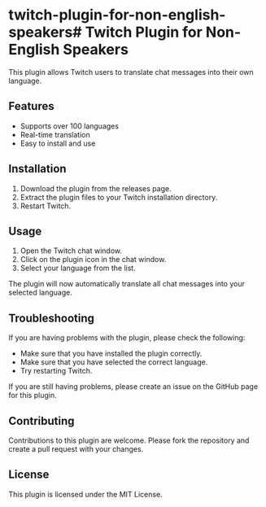 # twitch-plugin-for-non-english-speakers# Twitch Plugin for Non-English Speakers

This plugin allows Twitch users to translate chat messages into their own language.

## Features

* Supports over 100 languages
* Real-time translation
* Easy to install and use

## Installation

1. Download the plugin from the releases page.
2. Extract the plugin files to your Twitch installation directory.
3. Restart Twitch.

## Usage

1. Open the Twitch chat window.
2. Click on the plugin icon in the chat window.
3. Select your language from the list.

The plugin will now automatically translate all chat messages into your selected language.

## Troubleshooting

If you are having problems with the plugin, please check the following:

* Make sure that you have installed the plugin correctly.
* Make sure that you have selected the correct language.
* Try restarting Twitch.

If you are still having problems, please create an issue on the GitHub page for this plugin.

## Contributing

Contributions to this plugin are welcome. Please fork the repository and create a pull request with your changes.

## License

This plugin is licensed under the MIT License.
